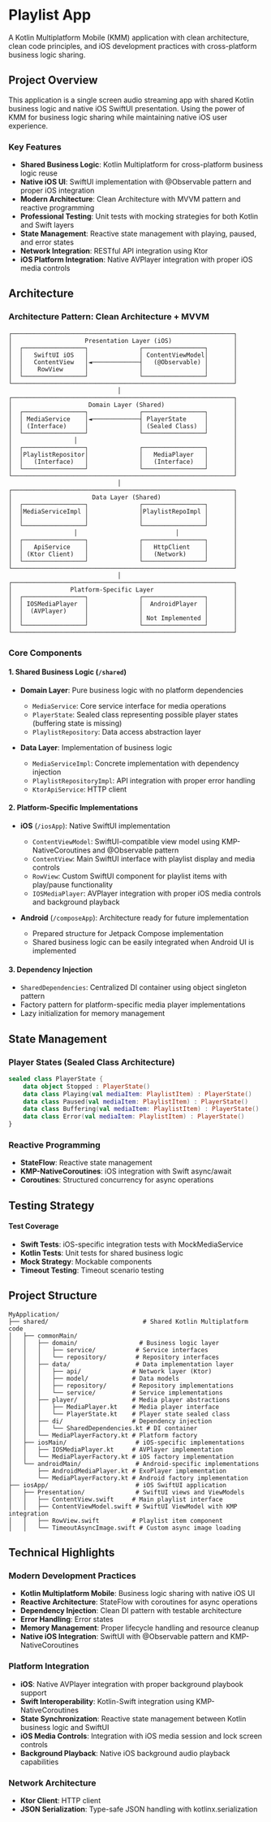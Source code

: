 # Playlist App

A Kotlin Multiplatform Mobile (KMM) application with clean architecture, clean code principles, and iOS development practices with cross-platform business logic sharing.

## Project Overview

This application is a single screen audio streaming app with shared Kotlin business logic and native iOS SwiftUI presentation. Using the power of KMM for business logic sharing while maintaining native iOS user experience.

### Key Features

- **Shared Business Logic**: Kotlin Multiplatform for cross-platform business logic reuse
- **Native iOS UI**: SwiftUI implementation with @Observable pattern and proper iOS integration
- **Modern Architecture**: Clean Architecture with MVVM pattern and reactive programming
- **Professional Testing**: Unit tests with mocking strategies for both Kotlin and Swift layers
- **State Management**: Reactive state management with playing, paused, and error states
- **Network Integration**: RESTful API integration using Ktor
- **iOS Platform Integration**: Native AVPlayer integration with proper iOS media controls

## Architecture

### Architecture Pattern: Clean Architecture + MVVM

```
┌─────────────────────────────────────────────────────────────┐
│                    Presentation Layer (iOS)                 │ 
│  ┌─────────────────┐              ┌─────────────────┐       │
│  │   SwiftUI iOS   │              │ ContentViewModel│       │
│  │   ContentView   │◄─────────────┤   (@Observable) │       │
│  │    RowView      │              │                 │       │
│  └─────────────────┘              └─────────────────┘       │
└─────────────────────────────────────────────────────────────┘
                              │
┌─────────────────────────────────────────────────────────────┐
│                     Domain Layer (Shared)                   │
│  ┌─────────────────┐              ┌─────────────────┐       │
│  │ MediaService    │◄─────────────┤ PlayerState     │       │
│  │ (Interface)     │              │ (Sealed Class)  │       │
│  └─────────────────┘              └─────────────────┘       │
│                 │                                           │
│  ┌─────────────────┐              ┌─────────────────┐       │
│  │PlaylistRepositor│              │   MediaPlayer   │       │
│  │   (Interface)   │              │   (Interface)   │       │
│  └─────────────────┘              └─────────────────┘       │
└─────────────────────────────────────────────────────────────┘
                              │
┌─────────────────────────────────────────────────────────────┐
│                      Data Layer (Shared)                    │
│  ┌─────────────────┐              ┌─────────────────┐       │
│  │MediaServiceImpl │              │PlaylistRepoImpl │       │
│  │                 │              │                 │       │
│  └─────────────────┘              └─────────────────┘       │
│                 │                           │               │
│  ┌─────────────────┐              ┌─────────────────┐       │
│  │   ApiService    │              │   HttpClient    │       │
│  │ (Ktor Client)   │              │   (Network)     │       │
│  └─────────────────┘              └─────────────────┘       │
└─────────────────────────────────────────────────────────────┘
                              │
┌─────────────────────────────────────────────────────────────┐
│                Platform-Specific Layer                      │
│  ┌─────────────────┐              ┌─────────────────┐       │
│  │ IOSMediaPlayer  │              │  AndroidPlayer  │       │
│  │  (AVPlayer)     │              │                 │       │
│  │                 │              │ Not Implemented │       │
│  └─────────────────┘              └─────────────────┘       │
└─────────────────────────────────────────────────────────────┘
```

### Core Components

#### 1. **Shared Business Logic** (`/shared`)
- **Domain Layer**: Pure business logic with no platform dependencies
  - `MediaService`: Core service interface for media operations
  - `PlayerState`: Sealed class representing possible player states (buffering state is missing)
  - `PlaylistRepository`: Data access abstraction layer
  
- **Data Layer**: Implementation of business logic
  - `MediaServiceImpl`: Concrete implementation with dependency injection
  - `PlaylistRepositoryImpl`: API integration with proper error handling
  - `KtorApiService`: HTTP client

#### 2. **Platform-Specific Implementations**
- **iOS** (`/iosApp`): Native SwiftUI implementation
  - `ContentViewModel`: SwiftUI-compatible view model using KMP-NativeCoroutines and @Observable pattern
  - `ContentView`: Main SwiftUI interface with playlist display and media controls
  - `RowView`: Custom SwiftUI component for playlist items with play/pause functionality
  - `IOSMediaPlayer`: AVPlayer integration with proper iOS media controls and background playback
  
- **Android** (`/composeApp`): Architecture ready for future implementation
  - Prepared structure for Jetpack Compose implementation
  - Shared business logic can be easily integrated when Android UI is implemented

#### 3. **Dependency Injection**
- `SharedDependencies`: Centralized DI container using object singleton pattern
- Factory pattern for platform-specific media player implementations
- Lazy initialization for memory management

## State Management

### Player States (Sealed Class Architecture)
```kotlin
sealed class PlayerState {
    data object Stopped : PlayerState()
    data class Playing(val mediaItem: PlaylistItem) : PlayerState()
    data class Paused(val mediaItem: PlaylistItem) : PlayerState()
    data class Buffering(val mediaItem: PlaylistItem) : PlayerState()
    data class Error(val mediaItem: PlaylistItem) : PlayerState()
}
```

### Reactive Programming
- **StateFlow**: Reactive state management
- **KMP-NativeCoroutines**: iOS integration with Swift async/await
- **Coroutines**: Structured concurrency for async operations

## Testing Strategy

#### Test Coverage
- **Swift Tests**: iOS-specific integration tests with MockMediaService
- **Kotlin Tests**: Unit tests for shared business logic
- **Mock Strategy**: Mockable components
- **Timeout Testing**: Timeout scenario testing

## Project Structure

```
MyApplication/
├── shared/                          # Shared Kotlin Multiplatform code
│   ├── commonMain/
│   │   ├── domain/                 # Business logic layer
│   │   │   ├── service/           # Service interfaces
│   │   │   └── repository/        # Repository interfaces
│   │   ├── data/                  # Data implementation layer
│   │   │   ├── api/              # Network layer (Ktor)
│   │   │   ├── model/            # Data models
│   │   │   ├── repository/       # Repository implementations
│   │   │   └── service/          # Service implementations
│   │   ├── player/               # Media player abstractions
│   │   │   ├── MediaPlayer.kt    # Media player interface
│   │   │   └── PlayerState.kt    # Player state sealed class
│   │   ├── di/                   # Dependency injection
│   │   │   └── SharedDependencies.kt # DI container
│   │   └── MediaPlayerFactory.kt # Platform factory
│   ├── iosMain/                   # iOS-specific implementations
│   │   ├── IOSMediaPlayer.kt     # AVPlayer implementation
│   │   └── MediaPlayerFactory.kt # iOS factory implementation
│   └── androidMain/               # Android-specific implementations
│       ├── AndroidMediaPlayer.kt # ExoPlayer implementation  
│       └── MediaPlayerFactory.kt # Android factory implementation
├── iosApp/                        # iOS SwiftUI application
│   ├── Presentation/              # SwiftUI views and ViewModels
│   │   ├── ContentView.swift     # Main playlist interface
│   │   ├── ContentViewModel.swift # SwiftUI ViewModel with KMP integration
│   │   ├── RowView.swift         # Playlist item component
│   │   └── TimeoutAsyncImage.swift # Custom async image loading

```

## Technical Highlights

### Modern Development Practices
- **Kotlin Multiplatform Mobile**: Business logic sharing with native iOS UI
- **Reactive Architecture**: StateFlow with coroutines for async operations
- **Dependency Injection**: Clean DI pattern with testable architecture
- **Error Handling**: Error states
- **Memory Management**: Proper lifecycle handling and resource cleanup
- **Native iOS Integration**: SwiftUI with @Observable pattern and KMP-NativeCoroutines

### Platform Integration
- **iOS**: Native AVPlayer integration with proper background playbook support
- **Swift Interoperability**: Kotlin-Swift integration using KMP-NativeCoroutines
- **State Synchronization**: Reactive state management between Kotlin business logic and SwiftUI
- **iOS Media Controls**: Integration with iOS media session and lock screen controls
- **Background Playback**: Native iOS background audio playback capabilities

### Network Architecture
- **Ktor Client**: HTTP client
- **JSON Serialization**: Type-safe JSON handling with kotlinx.serialization

